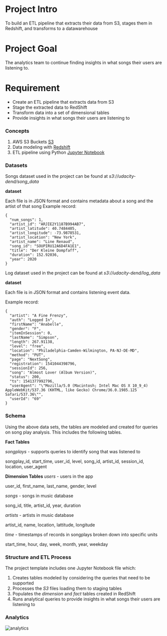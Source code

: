 # Project Intro

To build an ETL pipeline that extracts their data from S3, stages them in Redshift, and transforms to a datawarehouse

# Project Goal

The analytics team to continue finding insights in what songs their users are listening to.

# Requirement
- Create an ETL pipeline that extracts data from S3
- Stage the extracted data to RedShift 
- Transform data into a set of dimensional tables
- Provide insights in what songs their users are listening to

### Concepts
1. AWS S3 Buckets [S3](https://aws.amazon.com/s3/)
2. Data modeling with [Redshift](https://aws.amazon.com/redshift/)
2. ETL pipeline using Python [Jupyter Notebook](https://jupyter.org/)

### Datasets 
Songs dataset used in the project can be found at *s3://udacity-dend/song_data*

**dataset**

Each file is in JSON format and contains metadata about a song and the artist of that song
Example record: 
```
{
  "num_songs": 1,
  "artist_id": "ARJIE2Y1187B994AB7",
  "artist_latitude": 40.7484405,
  "artist_longitude": -73.9878531,
  "artist_location": "New York",
  "artist_name": "Line Renaud",
  "song_id": "SOUPIRU12A6D4FA1E1",
  "title": "Der Kleine Dompfaff",
  "duration": 152.92036,
  "year": 2020
}
```

Log dataset used in the project can be found at *s3://udacity-dend/log_data*

**dataset**

Each file is in JSON format and contains listening event data. 

Example record: 
```
{
  "artist": "A Fine Frenzy",
  "auth": "Logged In",
  "firstName": "Anabelle",
  "gender": "F",
  "itemInSession": 0,
  "lastName": "Simpson",
  "length": 267.91138,
  "level": "free",
  "location": "Philadelphia-Camden-Wilmington, PA-NJ-DE-MD",
  "method": "PUT",
  "page": "NextSong",
  "registration": 1541044398796,
  "sessionId": 256,
  "song": "Almost Lover (Album Version)",
  "status": 200,
  "ts": 1541377992796,
  "userAgent": "\"Mozilla/5.0 (Macintosh; Intel Mac OS X 10_9_4) AppleWebKit/537.36 (KHTML, like Gecko) Chrome/36.0.1985.125 Safari/537.36\"",
  "userId": "69"
}
```


### Schema 
Using the above data sets, the tables are modeled and created for queries on song play analysis. This includes the following tables.

**Fact Tables**

*songplays* - supports queries to identify song that was listened to

songplay_id, start_time, user_id, level, song_id, artist_id, session_id, location, user_agent

**Dimension Tables**
*users* - users in the app

user_id, first_name, last_name, gender, level

*songs* - songs in music database

song_id, title, artist_id, year, duration

*artists* - artists in music database

artist_id, name, location, lattitude, longitude

*time* - timestamps of records in songplays broken down into specific units

start_time, hour, day, week, month, year, weekday

### Structure and ETL Process
The project template includes one Jupyter Notebook file which:
1. Creates tables modeled by considering the queries that need to be supported
2. Processes the *S3* files loading them to staging tables
3. Populates the *dimension* and *fact* tables created in RedShift
4. Runs analytical queries to provide insights in what songs their users are listening to

### Analytics
![analytics](./analytics.png)



